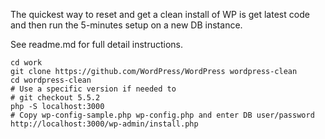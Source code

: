 The quickest way to reset and get a clean install of WP is get latest code and 
then run the 5-minutes setup on a new DB instance.

See readme.md for full detail instructions.

```
cd work
git clone https://github.com/WordPress/WordPress wordpress-clean
cd wordpress-clean
# Use a specific version if needed to
# git checkout 5.5.2 
php -S localhost:3000
# Copy wp-config-sample.php wp-config.php and enter DB user/password 
http://localhost:3000/wp-admin/install.php
```